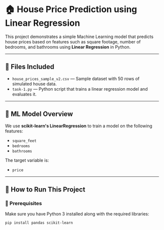 # 🏠 House Price Prediction using Linear Regression

This project demonstrates a simple Machine Learning model that predicts house prices based on features such as square footage, number of bedrooms, and bathrooms using **Linear Regression** in Python.

---

## 📂 Files Included

- `house_prices_sample_v2.csv` — Sample dataset with 50 rows of simulated house data.
- `task-1.py` — Python script that trains a linear regression model and evaluates it.

---

## 🧠 ML Model Overview

We use **scikit-learn's LinearRegression** to train a model on the following features:
- `square_feet`
- `bedrooms`
- `bathrooms`

The target variable is:
- `price`

---

## 🚀 How to Run This Project

### 🔧 Prerequisites

Make sure you have Python 3 installed along with the required libraries:

```bash
pip install pandas scikit-learn
